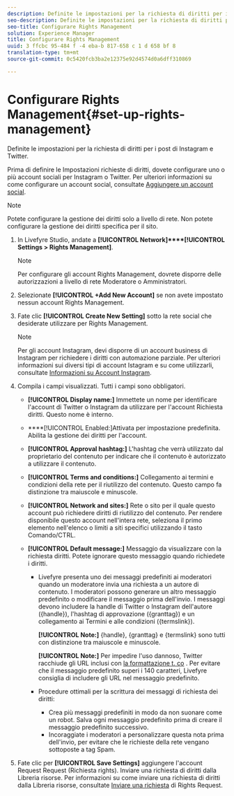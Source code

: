 ```yaml
---
description: Definite le impostazioni per la richiesta di diritti per i post di Instagram e Twitter.
seo-description: Definite le impostazioni per la richiesta di diritti per i post di Instagram e Twitter.
seo-title: Configurare Rights Management
solution: Experience Manager
title: Configurare Rights Management
uuid: 3 ffcbc 95-484 f -4 eba-b 817-658 c 1 d 658 bf 8
translation-type: tm+mt
source-git-commit: 0c5420fcb3ba2e12375e92d4574d0a6dff310869

---
```



# Configurare Rights Management{#set-up-rights-management}

Definite le impostazioni per la richiesta di diritti per i post di Instagram e Twitter.

Prima di definire le Impostazioni richieste di diritti, dovete configurare uno o più account sociali per Instagram o Twitter. Per ulteriori informazioni su come configurare un account social, consultate [Aggiungere un account social](../c-users-creating-accounts-with-studio-access/t-configure-social-accout-instagram/t-configure-social-accout-instagram.md#t_configure_social_accout_instagram).

>[!NOTE]
>
>Potete configurare la gestione dei diritti solo a livello di rete. Non potete configurare la gestione dei diritti specifica per il sito.

1. In Livefyre Studio, andate a **[!UICONTROL Network]****[!UICONTROL Settings > Rights Management]**.

   >[!NOTE]
   >
   >Per configurare gli account Rights Management, dovrete disporre delle autorizzazioni a livello di rete Moderatore o Amministratori.

1. Selezionate **[!UICONTROL +Add New Account]** se non avete impostato nessun account Rights Management.
1. Fate clic **[!UICONTROL Create New Setting]** sotto la rete social che desiderate utilizzare per Rights Management.

   >[!NOTE]
   >
   >Per gli account Instagram, devi disporre di un account business di Instagram per richiedere i diritti con automazione parziale. Per ulteriori informazioni sui diversi tipi di account Istagram e su come utilizzarli, consultate [Informazioni su Account Instagram](../c-users-creating-accounts-with-studio-access/t-configure-social-accout-instagram/c-about-instagram-accounts.md#c_about_instagram_accounts).

1. Compila i campi visualizzati. Tutti i campi sono obbligatori.

   * **[!UICONTROL Display name:]** Immettete un nome per identificare l&#39;account di Twitter o Instagram da utilizzare per l&#39;account Richiesta diritti. Questo nome è interno.
   * ****[!UICONTROL Enabled:]Attivata per impostazione predefinita. Abilita la gestione dei diritti per l&#39;account.
   * **[!UICONTROL Approval hashtag:]** L&#39;hashtag che verrà utilizzato dal proprietario del contenuto per indicare che il contenuto è autorizzato a utilizzare il contenuto.
   * **[!UICONTROL Terms and conditions:]** Collegamento ai termini e condizioni della rete per il riutilizzo del contenuto. Questo campo fa distinzione tra maiuscole e minuscole.
   * **[!UICONTROL Network and sites:]** Rete o sito per il quale questo account può richiedere diritti di riutilizzo del contenuto. Per rendere disponibile questo account nell&#39;intera rete, seleziona il primo elemento nell&#39;elenco o limiti a siti specifici utilizzando il tasto Comando/CTRL.
   * **[!UICONTROL Default message:]** Messaggio da visualizzare con la richiesta diritti. Potete ignorare questo messaggio quando richiedete i diritti.

      * Livefyre presenta uno dei messaggi predefiniti ai moderatori quando un moderatore invia una richiesta a un autore di contenuto. I moderatori possono generare un altro messaggio predefinito o modificare il messaggio prima dell&#39;invio. I messaggi devono includere la handle di Twitter o Instagram dell&#39;autore ({handle}), l&#39;hashtag di approvazione ({granttag}) e un collegamento ai Termini e alle condizioni ({termslink}).

         **[!UICONTROL Note:]** {handle}, {granttag} e {termslink} sono tutti con distinzione tra maiuscole e minuscole.

         **[!UICONTROL Note:]** Per impedire l&#39;uso dannoso, Twitter racchiude gli URL inclusi con [la formattazione t. co](https://t.co/) . Per evitare che il messaggio predefinito superi i 140 caratteri, Livefyre consiglia di includere gli URL nel messaggio predefinito.

      * Procedure ottimali per la scrittura dei messaggi di richiesta dei diritti:

         * Crea più messaggi predefiniti in modo da non suonare come un robot. Salva ogni messaggio predefinito prima di creare il messaggio predefinito successivo.
         * Incoraggiate i moderatori a personalizzare questa nota prima dell&#39;invio, per evitare che le richieste della rete vengano sottoposte a tag Spam.

1. Fate clic per **[!UICONTROL Save Settings]** aggiungere l&#39;account Request Request (Richiesta rights).
Inviare una richiesta di diritti dalla Libreria risorse. Per informazioni su come inviare una richiesta di diritti dalla Libreria risorse, consultate [Inviare una richiesta](../c-how-requesting-rights-works/t-send-a-rights-request-to-own-a-digital-asset.md#t_send_a_rights_request_to_own_a_digital_asset) di Rights Request.